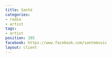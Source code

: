 ```yaml
---
title: Santé
categories:
- radio
- artist
tags:
- artist
position: 205
facebook: https://www.facebook.com/santemusic
layout: client
---
```


